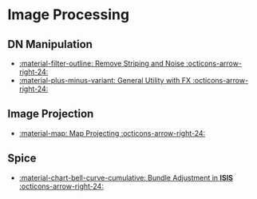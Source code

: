 # Image Processing

## DN Manipulation

<div class="grid cards" markdown>

- [:material-filter-outline: Remove Striping and Noise :octicons-arrow-right-24:](general-utility-with-fx.md)
- [:material-plus-minus-variant: General Utility with FX :octicons-arrow-right-24:](general-utility-with-fx.md)

</div>

## Image Projection

<div class="grid cards" markdown>

- [:material-map: Map Projecting :octicons-arrow-right-24:](map-projecting-images.md)

</div>

## Spice

<div class="grid cards" markdown>

- [:material-chart-bell-curve-cumulative: Bundle Adjustment in __ISIS__ :octicons-arrow-right-24:](bundle-adjustment-in-isis.md)

</div>